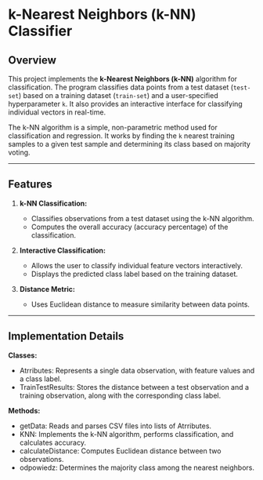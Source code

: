 # k-Nearest Neighbors (k-NN) Classifier

## Overview

This project implements the **k-Nearest Neighbors (k-NN)** algorithm for classification. The program classifies data points from a test dataset (`test-set`) based on a training dataset (`train-set`) and a user-specified hyperparameter `k`. It also provides an interactive interface for classifying individual vectors in real-time.

The k-NN algorithm is a simple, non-parametric method used for classification and regression. It works by finding the `k` nearest training samples to a given test sample and determining its class based on majority voting.

---

## Features

1. **k-NN Classification:**
   - Classifies observations from a test dataset using the k-NN algorithm.
   - Computes the overall accuracy (accuracy percentage) of the classification.

2. **Interactive Classification:**
   - Allows the user to classify individual feature vectors interactively.
   - Displays the predicted class label based on the training dataset.

3. **Distance Metric:**
   - Uses Euclidean distance to measure similarity between data points.

---

## Implementation Details
**Classes:**

   - Atrributes: Represents a single data observation, with feature values and a class label.
   - TrainTestResults: Stores the distance between a test observation and a training observation, along with the corresponding class label.

**Methods:**

   - getData: Reads and parses CSV files into lists of Atrributes.
   - KNN: Implements the k-NN algorithm, performs classification, and calculates accuracy.
   - calculateDistance: Computes Euclidean distance between two observations.
   - odpowiedz: Determines the majority class among the nearest neighbors.
